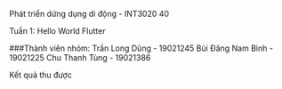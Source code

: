 Phát triển dứng dụng di động - INT3020 40

Tuần 1: Hello World Flutter

###Thành viên nhóm: 
  Trần Long Dũng - 19021245
  Bùi Đăng Nam Bình - 19021225
  Chu Thanh Tùng - 19021386

Kết quả thu được

